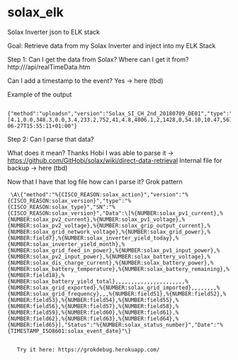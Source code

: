 # solax_elk
Solax Inverter json to ELK stack


Goal:
Retrieve data from my Solax Inverter and inject into my ELK Stack


Step 1:
Can I get the data from Solax?
    Where can I get it from?
     http://<solaxIP>/api/realTimeData.htm
    
   Can I add a timestamp to the event?
    Yes -> here (tbd)
     
   Example of the output
     
     {"method":"uploadsn","version":"Solax_SI_CH_2nd_20180709_DE01","type":"AL_SE","SN":"A8215E8D","Data":[4.1,0.0,348.3,0.0,3.4,233.2,752,41,4.8,4806.1,2,1428,0,54.10,10.47,567,27,72,0.0,2258.4,,,,,,,,,,,,,,,,,,,,,,0.00,0.00,,,,,,,,49.98,,,0.0,0.0,0,0.00,0,0,0,0.00,0,9,0,0,0.00,0,9],"Status":"2","Date":"2020-06-27T15:55:11+01:00"}


Step 2: 
Can I parse that data?
  
   What does it mean?
       Thanks Hobi I was able to parse it -> https://github.com/GitHobi/solax/wiki/direct-data-retrieval
       Internal file for backup -> here (tbd)
       
       
   Now that I have that log file how can I parse it?
       Grok pattern
     
     \A\{"method":"%{CISCO_REASON:solax_action}","version":"%{CISCO_REASON:solax_version}","type":"%{CISCO_REASON:solax_type}","SN":"%{CISCO_REASON:solax_version}","Data":\[%{NUMBER:solax_pv1_current},%{NUMBER:solax_pv2_current},%{NUMBER:solax_pv1_voltage},%{NUMBER:solax_pv2_voltage},%{NUMBER:solax_grip_output_current},%{NUMBER:solax_grid_network_voltage},%{NUMBER:solax_grid_power},%{NUMBER:field7},%{NUMBER:solax_inverter_yield_today},%{NUMBER:solax_inverter_yield_month},%{NUMBER:solax_grid_feed_in_power},%{NUMBER:solax_pv1_input_power},%{NUMBER:solax_pv2_input_power},%{NUMBER:solax_battery_voltage},%{NUMBER:solax_dis_charge_current},%{NUMBER:solax_battery_power},%{NUMBER:solax_battery_temperature},%{NUMBER:solax_battery_remaining},%{NUMBER:field18},%{NUMBER:solax_battery_yield_total},,,,,,,,,,,,,,,,,,,,,,%{NUMBER:solax_grid_exported},%{NUMBER:solax_grid_imported},,,,,,,,%{NUMBER:solax_grid_frequency},,,%{NUMBER:field51},%{NUMBER:field52},%{NUMBER:field53},%{NUMBER:field54},%{NUMBER:field55},%{NUMBER:field56},%{NUMBER:field57},%{NUMBER:field58},%{NUMBER:field59},%{NUMBER:field60},%{NUMBER:field61},%{NUMBER:field62},%{NUMBER:field63},%{NUMBER:field64},%{NUMBER:field65}],"Status":"%{NUMBER:solax_status_number}","Date":"%{TIMESTAMP_ISO8601:solax_event_date}"\}
       
       
       Try it here: https://grokdebug.herokuapp.com/


